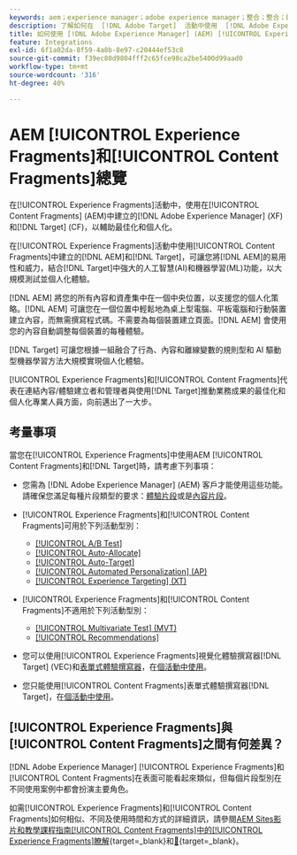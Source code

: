 ```yaml
---
keywords: aem；experience manager；adobe experience manager；整合；整合；體驗片段；內容片段
description: 了解如何在  [!DNL Adobe Target]  活動中使用  [!DNL Adobe Experience Manager]  體驗和內容片段。
title: 如何使用 [!DNL Adobe Experience Manager] (AEM) [!UICONTROL Experience Fragments]和[!UICONTROL Content Fragments]？
feature: Integrations
exl-id: 6f1a02da-8f59-4a8b-8e97-c20444ef53c8
source-git-commit: f39ec80d9804fff2c65fce98ca2be5400d99aad0
workflow-type: tm+mt
source-wordcount: '316'
ht-degree: 40%

---
```


# AEM [!UICONTROL Experience Fragments]和[!UICONTROL Content Fragments]總覽

在[!UICONTROL Experience Fragments]活動中，使用在[!UICONTROL Content Fragments] (AEM)中建立的[!DNL Adobe Experience Manager] (XF)和[!DNL Target] (CF)，以輔助最佳化和個人化。

在[!UICONTROL Experience Fragments]活動中使用[!UICONTROL Content Fragments]中建立的[!DNL AEM]和[!DNL Target]，可讓您將[!DNL AEM]的易用性和威力，結合[!DNL Target]中強大的人工智慧(AI)和機器學習(ML)功能，以大規模測試並個人化體驗。

[!DNL AEM] 將您的所有內容和資產集中在一個中央位置，以支援您的個人化策略。[!DNL AEM] 可讓您在一個位置中輕鬆地為桌上型電腦、平板電腦和行動裝置建立內容，而無需撰寫程式碼。不需要為每個裝置建立頁面。[!DNL AEM] 會使用您的內容自動調整每個裝置的每種體驗。

[!DNL Target] 可讓您根據一組融合了行為、內容和離線變數的規則型和 AI 驅動型機器學習方法大規模實現個人化體驗。

[!UICONTROL Experience Fragments]和[!UICONTROL Content Fragments]代表在連結內容/體驗建立者和管理者與使用[!DNL Target]推動業務成果的最佳化和個人化專業人員方面，向前邁出了一大步。

## 考量事項

當您在[!UICONTROL Experience Fragments]中使用AEM [!UICONTROL Content Fragments]和[!DNL Target]時，請考慮下列事項：
* 您需為 [!DNL Adobe Experience Manager] (AEM) 客戶才能使用這些功能。請確保您滿足每種片段類型的要求：[體驗片段](/help/main/c-integrating-target-with-mac/aem/experience-fragments-aem.md#requirements)或是[內容片段](/help/main/c-integrating-target-with-mac/aem/content-fragments-aem.md#requirements)。
* [!UICONTROL Experience Fragments]和[!UICONTROL Content Fragments]可用於下列活動型別：

   * [[!UICONTROL A/B Test]](/help/main/c-activities/t-test-ab/test-ab.md)
   * [[!UICONTROL Auto-Allocate]](/help/main/c-activities/automated-traffic-allocation/automated-traffic-allocation.md)
   * [[!UICONTROL Auto-Target]](/help/main/c-activities/auto-target/auto-target-to-optimize.md)
   * [[!UICONTROL Automated Personalization] (AP)](/help/main/c-activities/t-automated-personalization/automated-personalization.md)
   * [[!UICONTROL Experience Targeting] (XT)](/help/main/c-activities/t-experience-target/experience-target.md)

* [!UICONTROL Experience Fragments]和[!UICONTROL Content Fragments]不適用於下列活動型別：

   * [[!UICONTROL Multivariate Test] (MVT)](/help/main/c-activities/c-multivariate-testing/multivariate-testing.md)
   * [[!UICONTROL Recommendations]](/help/main/c-recommendations/recommendations.md)

* 您可以使用[!UICONTROL Experience Fragments]視覺化體驗撰寫器[!DNL Target] (VEC)和[表單式體驗撰寫器](/help/main/c-experiences/c-visual-experience-composer/visual-experience-composer.md)，在[個活動中使用](/help/main/c-experiences/form-experience-composer.md)。
* 您只能使用[!UICONTROL Content Fragments]表單式體驗撰寫器[!DNL Target]，在[個活動中使用](/help/main/c-experiences/form-experience-composer.md)。

## [!UICONTROL Experience Fragments]與[!UICONTROL Content Fragments]之間有何差異？

[!DNL Adobe Experience Manager] [!UICONTROL Experience Fragments]和[!UICONTROL Content Fragments]在表面可能看起來類似，但每個片段型別在不同使用案例中都會扮演主要角色。

如需[!UICONTROL Experience Fragments]和[!UICONTROL Content Fragments]如何相似、不同及使用時間和方式的詳細資訊，請參閱[AEM Sites影片和教學課程指南[!UICONTROL Content Fragments]中的[!UICONTROL Experience Fragments]瞭解](https://experienceleague.adobe.com/docs/experience-manager-learn/sites/content-fragments/understand-content-fragments-and-experience-fragments.html?lang=zh-Hant){target=_blank}和[&#128279;](https://experienceleague.adobe.com/docs/experience-manager-learn/sites/overview.html?lang=zh-Hant){target=_blank}。
